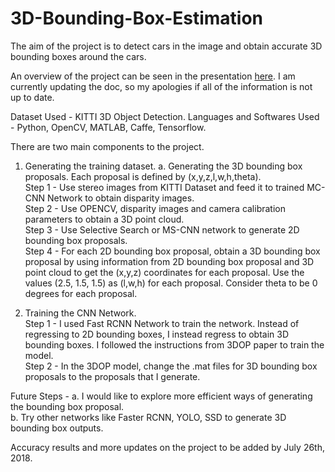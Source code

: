 # 3D-Bounding-Box-Estimation

The aim of the project is to detect cars in the image and obtain accurate 3D bounding boxes around the cars.

An overview of the project can be seen in the presentation [here](https://docs.google.com/presentation/d/1pyKTeHV6fCfuA2JL_4AxyM8y4C8QGraODTAeFzHSKos/edit?usp=sharing). I am currently updating the doc, so my apologies if all of the information is not up to date. 

Dataset Used - KITTI 3D Object Detection.
Languages and Softwares Used - Python, OpenCV, MATLAB, Caffe, Tensorflow.

There are two main components to the project.
1. Generating the training dataset.
a. Generating the 3D bounding box proposals. Each proposal is defined by (x,y,z,l,w,h,theta).  
    Step 1 - Use stereo images from KITTI Dataset and feed it to trained MC-CNN Network to obtain disparity images.  
    Step 2 - Use OPENCV, disparity images and camera calibration parameters to obtain a 3D point cloud.  
    Step 3 - Use Selective Search or MS-CNN network to generate 2D bounding box proposals.  
    Step 4 - For each 2D bounding box proposal, obtain a 3D bounding box proposal by using information from 2D bounding box proposal and 3D point cloud to get the (x,y,z) coordinates for each proposal. Use the values (2.5, 1.5, 1.5) as (l,w,h) for each proposal. Consider theta to be 0 degrees for each proposal. 

2. Training the CNN Network.  
    Step 1 - I used Fast RCNN Network to train the network. Instead of regressing to 2D bounding boxes, I instead regress to obtain 3D bounding boxes. I followed the instructions from 3DOP paper to train the model.  
    Step 2 - In the 3DOP model, change the .mat files for 3D bounding box proposals to the proposals that I generate.
    
    

Future Steps - 
a. I would like to explore more efficient ways of generating the bounding box proposal.  
b. Try other networks like Faster RCNN, YOLO, SSD to generate 3D bounding box outputs.


Accuracy results and more updates on the project to be added by July 26th, 2018.
